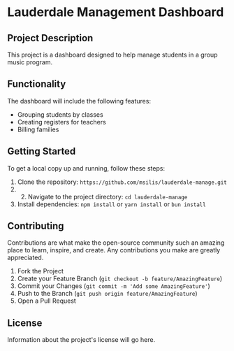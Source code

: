 # Lauderdale Management Dashboard

## Project Description

This project is a dashboard designed to help manage students in a group music program.

## Functionality

The dashboard will include the following features:

- Grouping students by classes
- Creating registers for teachers
- Billing families

## Getting Started

To get a local copy up and running, follow these steps:

1. Clone the repository: `https://github.com/msilis/lauderdale-manage.git`
2. 2. Navigate to the project directory: `cd lauderdale-manage`
3. Install dependencies: `npm install` or `yarn install` or `bun install`

## Contributing

Contributions are what make the open-source community such an amazing place to learn, inspire, and create. Any contributions you make are greatly appreciated.

1. Fork the Project
2. Create your Feature Branch (`git checkout -b feature/AmazingFeature`)
3. Commit your Changes (`git commit -m 'Add some AmazingFeature'`)
4. Push to the Branch (`git push origin feature/AmazingFeature`)
5. Open a Pull Request

## License

Information about the project's license will go here.
